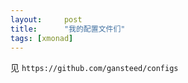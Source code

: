 ```yaml
---
layout:     post
title:      "我的配置文件们"
tags: [xmonad]
---
```


见 `https://github.com/gansteed/configs`
